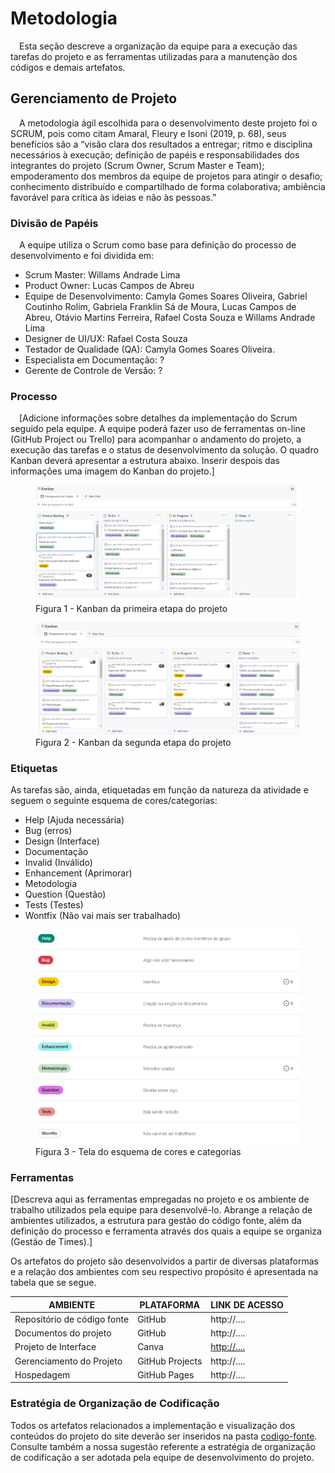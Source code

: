 
# Metodologia

&emsp;Esta seção descreve a organização da equipe para a execução das tarefas do projeto e as ferramentas utilizadas para a manutenção dos códigos e demais artefatos.


## Gerenciamento de Projeto
&emsp;A metodologia ágil escolhida para o desenvolvimento deste projeto foi o SCRUM, pois como citam Amaral, Fleury e Isoni (2019, p. 68), seus benefícios são a “visão clara dos resultados a entregar; ritmo e disciplina necessários à execução; definição de papéis e responsabilidades dos integrantes do projeto (Scrum Owner, Scrum Master e Team); empoderamento dos membros da equipe de projetos para atingir o desafio; conhecimento distribuído e compartilhado de forma colaborativa; ambiência favorável para crítica às ideias e não às pessoas.”

### Divisão de Papéis

&emsp;A equipe utiliza o Scrum como base para definição do processo de desenvolvimento e foi dividida em:
- Scrum Master: Willams Andrade Lima
- Product Owner: Lucas Campos de Abreu
- Equipe de Desenvolvimento: Camyla Gomes Soares Oliveira, Gabriel Coutinho Rolim, Gabriela Franklin Sá de Moura, Lucas Campos de Abreu, Otávio Martins Ferreira, Rafael Costa Souza e Willams Andrade Lima
- Designer de UI/UX: Rafael Costa Souza
- Testador de Qualidade (QA): Camyla Gomes Soares Oliveira.
- Especialista em Documentação: ?
- Gerente de Controle de Versão: ?

### Processo

&emsp;[Adicione informações sobre detalhes da implementação do Scrum seguido pela equipe. A equipe poderá fazer uso de ferramentas on-line (GitHub Project ou Trello) para acompanhar o andamento do projeto, a execução das tarefas e o status de desenvolvimento da solução. O quadro Kanban deverá apresentar a estrutura abaixo. Inserir despois das informações uma imagem do Kanban do projeto.]


<figure> 
  <img src="https://github.com/ICEI-PUC-Minas-PMV-ADS/pmv-ads-2023-2-e1-proj-web-t7-pucalm/blob/cfef6b87c4588ca04d02a1a1448d1986e59c6cfd/documentos/img/Kanban/Kanban%20etapa%201.png"
   <figcaption>Figura 1 - Kanban da primeira etapa do projeto</figcaption>
</figure> 

<figure> 
  <img src="https://github.com/ICEI-PUC-Minas-PMV-ADS/pmv-ads-2023-2-e1-proj-web-t7-pucalm/blob/cfef6b87c4588ca04d02a1a1448d1986e59c6cfd/documentos/img/Kanban/Kanban%20etapa%202.png"
    <figcaption>Figura 2 - Kanban da segunda etapa do projeto</figcaption>
</figure> 

### Etiquetas
<p>As tarefas são, ainda, etiquetadas em função da natureza da atividade e seguem o seguinte esquema de cores/categorias:</p>

<ul>
  <li>Help (Ajuda necessária)</li>
  <li>Bug (erros)</li>
  <li>Design (Interface)</li>
  <li>Documentação </li>
  <li>Invalid (Inválido)</li>
  <li>Enhancement (Aprimorar)</li> 
  <li>Metodologia</li>
  <li>Question (Questão)</li>
  <li>Tests (Testes)</li>
  <li>Wontfix (Não vai mais ser trabalhado)</li>
</ul>

<figure> 
  <img src="https://github.com/ICEI-PUC-Minas-PMV-ADS/pmv-ads-2023-2-e1-proj-web-t7-pucalm/blob/59f3464829b357c5c1a91b322a5003e685becec1/documentos/img/Kanban/Labels..png"
    <figcaption>Figura 3 - Tela do esquema de cores e categorias</figcaption>
</figure> 
  
### Ferramentas

[Descreva aqui as ferramentas empregadas no projeto e os ambiente de trabalho utilizados pela  equipe para desenvolvê-lo. Abrange a relação de ambientes utilizados, a estrutura para gestão do código fonte, além da definição do processo e ferramenta através dos quais a equipe se organiza (Gestão de Times).]

Os artefatos do projeto são desenvolvidos a partir de diversas plataformas e a relação dos ambientes com seu respectivo propósito é apresentada na tabela que se segue.

| AMBIENTE                            | PLATAFORMA                         | LINK DE ACESSO                         |
|-------------------------------------|------------------------------------|----------------------------------------|
| Repositório de código fonte         | GitHub                             | http://....                            |
| Documentos do projeto               | GitHub                             | http://....                            |
| Projeto de Interface                | Canva                              | [http://....](https://www.canva.com/design/DAFrj7eV12Y/bhel8OW8ptQrVjzEA0c3kw/view?utm_content=DAFrj7eV12Y&utm_campaign=designshare&utm_medium=link&utm_source=publishsharelink)                            |
| Gerenciamento do Projeto            | GitHub Projects                    | http://....                            |
| Hospedagem                          | GitHub Pages                       | http://....                            |


### Estratégia de Organização de Codificação 

Todos os artefatos relacionados a implementação e visualização dos conteúdos do projeto do site deverão ser inseridos na pasta [codigo-fonte](http://https://github.com/ICEI-PUC-Minas-PMV-ADS/WebApplicationProject-Template-v2/tree/main/codigo-fonte). Consulte também a nossa sugestão referente a estratégia de organização de codificação a ser adotada pela equipe de desenvolvimento do projeto.
